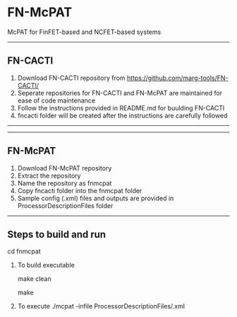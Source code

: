 # FN-McPAT
McPAT for FinFET-based and NCFET-based systems

----------------------------------------------------------------------------------
FN-CACTI
----------------------------------------------------------------------------------
1. Download FN-CACTI repository from https://github.com/marg-tools/FN-CACTI/
2. Seperate repositories for FN-CACTI and FN-McPAT are maintained for ease of code maintenance
3. Follow the instructions provided in README.md for buulding FN-CACTI
4. fncacti folder will be created after the instructions are carefully followed
----------------------------------------------------------------------------------

----------------------------------------------------------------------------------
FN-McPAT
----------------------------------------------------------------------------------
1. Download FN-McPAT repository
2. Extract the repository 
3. Name the repository as fnmcpat
4. Copy fncacti folder into the fnmcpat folder
5. Sample config (.xml) files and outputs are provided in ProcessorDescriptionFiles folder

----------------------------------------------------------------------------------
Steps to build and run
----------------------------------------------------------------------------------
cd fnmcpat

1. To build executable

	 make clean

	 make
	 
2. To execute 
     ./mcpat -infile ProcessorDescriptionFiles/<xxx>.xml
